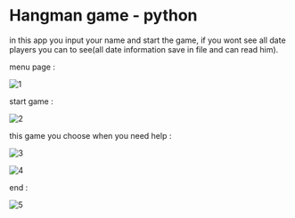 # Hangman game - python
in this app you input your name and start the game, if you wont see all date players you can to see(all date information save in file and can read him).


menu page :
                                        
![1](https://user-images.githubusercontent.com/59862302/174903805-f1519be2-4827-4b38-824a-9ee94a427af8.jpg)
 
start game :
                                        
![2](https://user-images.githubusercontent.com/59862302/174903857-ac5806a4-3cb2-4709-9aa9-afbd6041fdff.jpg)
 
this game you choose when you need help :
 
![3](https://user-images.githubusercontent.com/59862302/174903897-2153f952-fdbf-4e6b-a91b-c1265afeba7f.jpg)
 
 
![4](https://user-images.githubusercontent.com/59862302/174903985-e2a8d6ed-8c5f-4f43-8171-b6b44ff3542e.jpg)

end :                                      
                                       
![5](https://user-images.githubusercontent.com/59862302/174904050-ee5ec5c2-f8ab-4f86-ae73-5786b80a11a9.jpg)

                              
                                 
